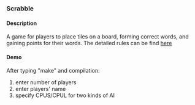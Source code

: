 ### Scrabble 

#### Description 
A game for players to place tiles on a board, forming correct words, and gaining points for their words.
The detailed rules can be find [here](https://www.scrabblepages.com/scrabble/rules/)

#### Demo
After typing "make" and compilation:
1. enter number of players
2. enter players' name 
3. specify CPUS/CPUL for two kinds of AI
